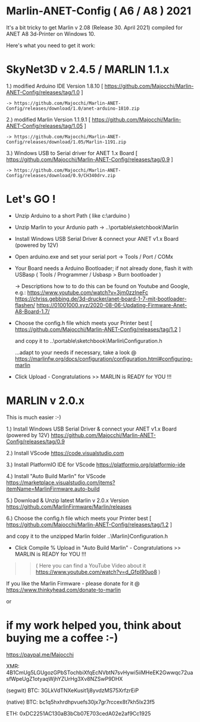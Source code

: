 # Marlin-ANET-Config ( A6 / A8 ) 2021

It's a bit tricky to get Marlin v 2.08 (Release 30. April 2021) compiled for ANET A8 3d-Printer on Windows 10.

Here's what you need to get it work:

# SkyNet3D v 2.4.5 / MARLIN 1.1.x

1.) modified Arduino IDE Version 1.8.10 [ https://github.com/Majocchi/Marlin-ANET-Config/releases/tag/1.0 ]

    -> https://github.com/Majocchi/Marlin-ANET-Config/releases/download/1.0/anet-arduino-1810.zip

2.) modified Marlin Version 1.1.9.1 [ https://github.com/Majocchi/Marlin-ANET-Config/releases/tag/1.05 ]

    -> https://github.com/Majocchi/Marlin-ANET-Config/releases/download/1.05/Marlin-1191.zip

3.) Windows USB to Serial driver for ANET 1.x Board [ https://github.com/Majocchi/Marlin-ANET-Config/releases/tag/0.9 ]
   
    -> https://github.com/Majocchi/Marlin-ANET-Config/releases/download/0.9/CH340drv.zip

# Let's GO !

- Unzip Arduino to a short Path ( like c:\arduino )
- Unzip Marlin to your Ardunio path -> ..\portable\sketchbook\Marlin
- Install Windows USB Serial Driver & connect your ANET v1.x Board (powered by 12V)
- Open arduino.exe and set your serial port -> Tools / Port / COMx
- Your Board needs a Arduino Bootloader; if not already done, flash it with USBasp ( Tools / Programmer / Usbasp > Burn bootloader )
 
   -> Descriptions how to to do this can be found on Youtube and Google, e.g.:
      https://www.youtube.com/watch?v=3jm0zzIneFc
      https://chriss.gebbing.de/3d-drucker/anet-board-1-7-mit-bootloader-flashen/
      https://01001000.xyz/2020-08-06-Updating-Firmware-Anet-A8-Board-1.7/
      
- Choose the config.h file which meets your Printer best [ https://github.com/Majocchi/Marlin-ANET-Config/releases/tag/1.2 ]

  and copy it to ..\portable\sketchbook\Marlin\Configuration.h
  
  ...adapt to your needs if necessary, take a look @ https://marlinfw.org/docs/configuration/configuration.html#configuring-marlin

- Click Upload - Congratulations >> MARLIN is READY for YOU !!!


# MARLIN v 2.0.x

This is much easier :-)

1.) Install Windows USB Serial Driver & connect your ANET v1.x Board (powered by 12V) https://github.com/Majocchi/Marlin-ANET-Config/releases/tag/0.9

2.) Install VScode https://code.visualstudio.com

3.) Install PlatformIO IDE for VScode  https://platformio.org/platformio-ide

4.) Install "Auto Build Marlin" for VScode https://marketplace.visualstudio.com/items?itemName=MarlinFirmware.auto-build

5.) Download & Unzip latest Marlin v 2.0.x Version  https://github.com/MarlinFirmware/Marlin/releases

6.) Choose the config.h file which meets your Printer best [ https://github.com/Majocchi/Marlin-ANET-Config/releases/tag/1.2 ]

and copy it to the unzipped Marlin folder ..\Marlin}Configuration.h 

- Click Compile % Upload in "Auto Build Marlin" - Congratulations >> MARLIN is READY for YOU !!!


>> ( Here you can find a YouTube Video about it https://www.youtube.com/watch?v=d_GfpI90uo8 )




If you like the Marlin Firmware - please donate for it @ https://www.thinkyhead.com/donate-to-marlin

or 

# if my work helped you, think about buying me a coffee :-)

https://paypal.me/Majocchi

XMR: 4B1CmUg5LGUgozGPbSTochbiXfqEcNVbtN7svHywi5iiMHeEK2Gwwqc72uasfWpeUgZ1otyaqWjhYZUrHg3Xv8NZSwP9DHX

(segwit) BTC:  3GLkVdTNXeKusit1j8yvdzMS75XrfzrEiP

(native) BTC:  bc1q5hxhrdhpvuefs30jx7gr7rccex8t7kh5lx23f5

   ETH:  0xDC2251AC130aB3bCb07E703cedA02e2af9Cc1925


